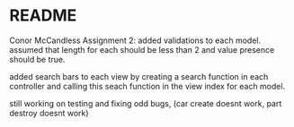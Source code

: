 # README
Conor McCandless
Assignment 2:
added validations to each model. assumed that length for each should be less than 2
and value presence should be true.

added search bars to each view by creating a search function in each controller
and calling this seach function in the view index for each model.

still working on testing and fixing odd bugs, (car create doesnt work, part destroy doesnt work)
